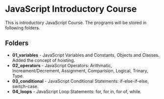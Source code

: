 # JavaScript Introductory Course

This is introductory JavaScript Course. The programs will be stored in following folders.

## Folders

- **01_variables** - JavaScript Variables and Constants, Objects and Classes. Added the concept of hoisting.
- **02_operators** - JavaScript Operators: Arithmatic, Increament/Decrement, Assignment, Comparision, Logical, Trinary, Type.
- **03_conditional** - JavaScript Conditional Statements: if-else-if-else, switch-case.
- **04_loops** - JavaScript Loop Statements: for, for in, for of, while.

